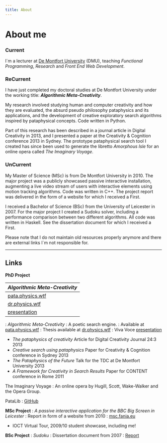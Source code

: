 ```yaml
---
title: About
---
```


# About me

### Current

I`m a lecturer at [De Montfort University](http://dmu.ac.uk) (DMU), teaching *Functional Programming*, *Research* and *Front End Web Development*.


### ReCurrent

I have just completed my doctoral studies at De Montfort University under the working title:
***Algorithmic Meta-Creativity***.

My research involved studying human and computer creativity and how they are evaluated, the absurd pseudo philosophy pataphysics and its applications, and the development of creative exploratory search algorithms inspired by pataphysical concepts. Code written in Python. 

Part of this research has been described in a journal article in Digital Creativity in 2013, and I presented a paper at the Creativity & Cognition conference 2013 in Sydney. The prototype pataphysical search tool I created has since been used to generate the libretto *Amorphous Isle* for an online opera called *The Imaginary Voyage*.


### UnCurrent

My Master of Science (MSc) is from De Montfort University in 2010. The major project was a publicly showcased passive interactive installation, augmenting a live video stream of users with interactive elements using motion tracking algorithms. Code was written in C++. The project report was delivered in the form of a website for which I received a First.

I received a Bachelor of Science (BSc) from the University of Leicester in 2007. For the major project I created a Sudoku solver, including a performance comparison between two different algorithms. All code was written in Haskell. See the dissertation document for which I received a First.

Please note that I do not maintain old resources properly anymore and there are external links I`m not responsible for.

---


## Links

**PhD Project**

| *Algorithmic Meta-Creativity*                |
|----------------------------------------------|
| [pata.physics.wtf](http://pata.physics.wtf/) |
| [dr.physics.wtf](http://dr.physics.wtf/)     |
| [presentation](http://dr.physics.wtf/viva)   |

: *Algorithmic Meta-Creativity*
: A poetic search engine.
: Available at [pata.physics.wtf](http://pata.physics.wtf/)
: Thesis available at [dr.physics.wtf](http://dr.physics.wtf/)
: Viva Voce [presentation](http://dr.physics.wtf/viva)

- *The pataphysics of creativity* Article for Digital Creativity Journal 24:3 2013
- *Creative search using pataphysics* Paper for Creativity & Cognition conference in Sydney 2013
- *The Pataphysics of the Future* Talk for the TDC at De Montfort University 2013
- *A Framework for Creativity in Search Results* Paper for CONTENT conference in Rome 2011


The Imaginary Voyage
: An online opera by Hugill, Scott, Wake-Walker and the Opera Group.

PataLib
: [GitHub](https://github.com/patamechanix/patalib)



**MSc Project**
: *A passive interactive application for the BBC Big Screen in Leicester*
: Report in form of a website from 2010
: [msc.fania.eu](http://msc.fania.eu/)
- IOCT Virtual Tour, 2009/10 student showcase, including me!

**BSc Project**
: *Sudoku*
: Dissertation document from 2007
: [Report](../images/FaniaBSc.pdf)


